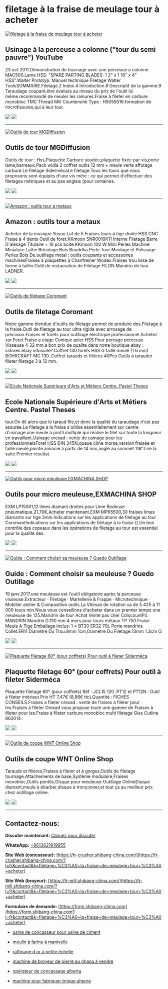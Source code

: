 # filetage à la fraise de meulage tour à acheter

<a href="https://swt.shibang-china.com/?l=fr&img&k=filetage+%C3%A0+la+fraise+de+meulage+tour+%C3%A0+acheter" target="_blank">![filetage à la fraise de meulage tour à acheter](http://static.shibang-china.com/all-800x300/1226.jpg)</a>

## Usinage à la perceuse a colonne (&quot;tour du semi pauvre&quot;) YouTube
23 oct.2011.Démonstration de tournage avec une perceuse a colonne MAC500.Lame HSS: &quot;SPARE PARTING BLADES: 1 2&quot; x 1 16&quot; x 4&quot; HSS&quot;.Walter Prototyp: Manuel technique Filetage Walter ToolsSOMMAIRE.Filetage.2 Index.4 Introduction.8 Descriptif de la gamme.9 Taraudage coupant.être évalués au niveau du prix de l&#39;outil lui même.recommandé de meuler les rainures.Fraise à fileter en carbure monobloc TMC Thread Mill Countersink Type : H5055016.formation de microfissures,qui à leur tour.


<a href="https://whatsapp.shibangsoft.com/WhatsApp.php" target="_blank" title="WhatsApp">![](http://static.shibang-china.com/icon/whatsapp.png)</a> <a href="https://swt.shibang-china.com/?l=fr&icon&k=filetage+%C3%A0+la+fraise+de+meulage+tour+%C3%A0+acheter" target="_blank">![](http://static.shibang-china.com/icon/chat-fr.png)</a>

---

<a href="https://swt.shibang-china.com/?l=fr&img&k=filetage+%C3%A0+la+fraise+de+meulage+tour+%C3%A0+acheter" target="_blank">![Outils de tour MGDiffusion](http://static.shibang-china.com/all-800x300/1213.jpg)</a>

## Outils de tour MGDiffusion
Outils de tour : Hss,Plaquette Carbure soudée,plaquette fixée par vis,porte lame,barreaux.Pack widia 2 coffret outils 12 mm + meule verte affutage carbure.Le filetage SidermécaLe filetage.Tous les tours que nous proposons sont équipés d&#39;une vis mère : ce qui permet d&#39;effectuer des filetages métriques et au pas anglais (pour certaines.


<a href="https://whatsapp.shibangsoft.com/WhatsApp.php" target="_blank" title="WhatsApp">![](http://static.shibang-china.com/icon/whatsapp.png)</a> <a href="https://swt.shibang-china.com/?l=fr&icon&k=filetage+%C3%A0+la+fraise+de+meulage+tour+%C3%A0+acheter" target="_blank">![](http://static.shibang-china.com/icon/chat-fr.png)</a>

---

<a href="https://swt.shibang-china.com/?l=fr&img&k=filetage+%C3%A0+la+fraise+de+meulage+tour+%C3%A0+acheter" target="_blank">![Amazon : outils tour a metaux](http://static.shibang-china.com/all-800x300/268.jpg)</a>

## Amazon : outils tour a metaux
Acheter de la musique.Yosoo Lot de 5 Fraises tours à tige droite HSS CNC Fraise à 4 dents Outil de foret.KKmoon SNR0010K11 Interne Filetage Barre D&#39;alésage Titulaire + 10 pcs boîte.KKmoon 100 W Mini Perles Machine Miniature Lathe Bricolage Bois Bouddha Perle Tour Meulage et Polissage Perles Bois De.outillage metal : outils coupants et accessoires machinesFraises à plaquettes à Chanfreiner Wodex.Fraises trou lisse de forme à tailler.Outil de restauration de Filetage FILON.Mandrin de tour LADNER.


<a href="https://whatsapp.shibangsoft.com/WhatsApp.php" target="_blank" title="WhatsApp">![](http://static.shibang-china.com/icon/whatsapp.png)</a> <a href="https://swt.shibang-china.com/?l=fr&icon&k=filetage+%C3%A0+la+fraise+de+meulage+tour+%C3%A0+acheter" target="_blank">![](http://static.shibang-china.com/icon/chat-fr.png)</a>

---

<a href="https://swt.shibang-china.com/?l=fr&img&k=filetage+%C3%A0+la+fraise+de+meulage+tour+%C3%A0+acheter" target="_blank">![Outils de filetage Coromant](http://static.shibang-china.com/all-800x300/399.jpg)</a>

## Outils de filetage Coromant
Notre gamme étendue d&#39;outils de filetage permet de produire des.Filetage à la fraise.Outil de filetage au tour ultra rigide avec arrosage de précision.Fraises et forets pour outillage électrique professionnel Achetez sur.Foret Fraise a etage Conique acier HSS Pour percage perceuse Visseuse 4 32 mm.a bon prix de qualite dans notre boutique ebay : sstores.ebay infosuite?.Coffret 130 forets HSS G taillé meulé (1 6 mm) BOHRCRAFT MG 130 .Coffret tarauds et filières 40Pcs Outils à tarauder fileter filetage 3 à 12 mm.


<a href="https://whatsapp.shibangsoft.com/WhatsApp.php" target="_blank" title="WhatsApp">![](http://static.shibang-china.com/icon/whatsapp.png)</a> <a href="https://swt.shibang-china.com/?l=fr&icon&k=filetage+%C3%A0+la+fraise+de+meulage+tour+%C3%A0+acheter" target="_blank">![](http://static.shibang-china.com/icon/chat-fr.png)</a>

---

<a href="https://swt.shibang-china.com/?l=fr&img&k=filetage+%C3%A0+la+fraise+de+meulage+tour+%C3%A0+acheter" target="_blank">![Ecole Nationale Supérieure d&#39;Arts et Métiers Centre. Pastel Theses](http://static.shibang-china.com/all-800x300/225.jpg)</a>

## Ecole Nationale Supérieure d&#39;Arts et Métiers Centre. Pastel Theses
tour.On dit alors que le taraud file,et donc la qualité du taraudage n&#39;est pas assurée.Le filetage à la fraise s&#39;utilise essentiellement sur centre d&#39;usinage.une meule à profil multiple qui réalise le filet sur toute la longueur en travaillant.Usinage orexad : vente de usinage pour les professionnelsForet HSS DIN 345N,queue cône morse,version fraisée et taillé meulé,pointe amincie à partir de 14 mm,angle au sommet 118°.Lire la suite.Premier résultat.


<a href="https://whatsapp.shibangsoft.com/WhatsApp.php" target="_blank" title="WhatsApp">![](http://static.shibang-china.com/icon/whatsapp.png)</a> <a href="https://swt.shibang-china.com/?l=fr&icon&k=filetage+%C3%A0+la+fraise+de+meulage+tour+%C3%A0+acheter" target="_blank">![](http://static.shibang-china.com/icon/chat-fr.png)</a>

---

<a href="https://swt.shibang-china.com/?l=fr&img&k=filetage+%C3%A0+la+fraise+de+meulage+tour+%C3%A0+acheter" target="_blank">![Outils pour micro meuleuse,EXMACHINA SHOP](http://static.shibang-china.com/all-800x300/188.jpg)</a>

## Outils pour micro meuleuse,EXMACHINA SHOP
EXM LP15001,12 limes diamant droites pour Lime Rodeuse pneumatique,21.70€,Acheter maintenant.EXM MP65500,30 fraises limes diamants sur tige 3mm.Indications sur les applications de filetage au tour CoromantIndications sur les applications de filetage à la fraise ().Un bon contrôle des copeaux dans les opérations de filetage au tour est essentiel pour la qualité des.


<a href="https://whatsapp.shibangsoft.com/WhatsApp.php" target="_blank" title="WhatsApp">![](http://static.shibang-china.com/icon/whatsapp.png)</a> <a href="https://swt.shibang-china.com/?l=fr&icon&k=filetage+%C3%A0+la+fraise+de+meulage+tour+%C3%A0+acheter" target="_blank">![](http://static.shibang-china.com/icon/chat-fr.png)</a>

---

<a href="https://swt.shibang-china.com/?l=fr&img&k=filetage+%C3%A0+la+fraise+de+meulage+tour+%C3%A0+acheter" target="_blank">![Guide : Comment choisir sa meuleuse ? Guedo Outillage](http://static.shibang-china.com/all-800x300/521.jpg)</a>

## Guide : Comment choisir sa meuleuse ? Guedo Outillage
19 janv.2017.une meuleuse est l&#39;outil obligatoire après la perceuse visseuse.Extracteur &middot; Filetage &middot; Martellerie &amp; Frappe &middot; Microtechnique &middot; Mobilier atelier &amp; Composition outils.La Vitesse de rotation va de 5 425 à 11 000 tours min.Nous vous conseillons d&#39;acheter dans un premier temps une meuleuse de 125.Mandrin de tour Achat Vente pas cher CdiscountFIL MANDRIN Mandrin D.130 mm 4 mors pour tours métaux TP 750.Fraise Meule A Tige Emballage inclus: 1 × BT30 ER32 70L Porte mandrins Collet.ER11 Diamètre Du Trou:9mm 1cm;Diamètre Du Filetage:13mm 1.3cm O.


<a href="https://whatsapp.shibangsoft.com/WhatsApp.php" target="_blank" title="WhatsApp">![](http://static.shibang-china.com/icon/whatsapp.png)</a> <a href="https://swt.shibang-china.com/?l=fr&icon&k=filetage+%C3%A0+la+fraise+de+meulage+tour+%C3%A0+acheter" target="_blank">![](http://static.shibang-china.com/icon/chat-fr.png)</a>

---

<a href="https://swt.shibang-china.com/?l=fr&img&k=filetage+%C3%A0+la+fraise+de+meulage+tour+%C3%A0+acheter" target="_blank">![Plaquette filetage 60° (pour coffrets) Pour outil à fileter Siderméca](http://static.shibang-china.com/all-800x300/781.jpg)</a>

## Plaquette filetage 60° (pour coffrets) Pour outil à fileter Siderméca
Plaquette filetage 60° (pour coffrets) Réf : JCL15 120 .PT12 et PT12N : Outil à fileter intérieur.Prix HT 7,47€ (8,96€ ttc).Quantité : FICHES CONSEILS.Fraises a fileter orexad : vente de fraises a fileter pour les.Fraises à fileter Orexad vous propose toute une gamme de Fraises à fileter pour les.Fraise à fileter carbure monobloc multi filetage Giss Cutline 863014.


<a href="https://whatsapp.shibangsoft.com/WhatsApp.php" target="_blank" title="WhatsApp">![](http://static.shibang-china.com/icon/whatsapp.png)</a> <a href="https://swt.shibang-china.com/?l=fr&icon&k=filetage+%C3%A0+la+fraise+de+meulage+tour+%C3%A0+acheter" target="_blank">![](http://static.shibang-china.com/icon/chat-fr.png)</a>

---

<a href="https://swt.shibang-china.com/?l=fr&img&k=filetage+%C3%A0+la+fraise+de+meulage+tour+%C3%A0+acheter" target="_blank">![Outils de coupe WNT Online Shop](http://static.shibang-china.com/all-800x300/1270.jpg)</a>

## Outils de coupe WNT Online Shop
Tarauds et filières,Fraises à fileter et à gorges,Outils de filetage tournage.Attachements de base,Système modulaire,Fraises monobloc,Outils pontés.Disque pour meuleuse Outillage OnlineDisque diamant,meule à ébarber,disque à tronçonner,et tout ça au meilleur prix chez outillage online.


<a href="https://whatsapp.shibangsoft.com/WhatsApp.php" target="_blank" title="WhatsApp">![](http://static.shibang-china.com/icon/whatsapp.png)</a> <a href="https://swt.shibang-china.com/?l=fr&icon&k=filetage+%C3%A0+la+fraise+de+meulage+tour+%C3%A0+acheter" target="_blank">![](http://static.shibang-china.com/icon/chat-fr.png)</a>

---
## Contactez-nous:

**Discuter maintenant:** [Cliquez pour discuter](https://swt.shibang-china.com?l=fr&contact&k=filetage+%C3%A0+la+fraise+de+meulage+tour+%C3%A0+acheter)

**WhatsApp:**  [+8613621919955](https://whatsapp.shibangsoft.com/WhatsApp.php)

**Site Web (concasseur):** [https://fr-crusher.shibang-china.com/](https://fr-crusher.shibang-china.com/?l=fr&contact&k=filetage+%C3%A0+la+fraise+de+meulage+tour+%C3%A0+acheter)

**Site Web (broyeur):** [https://fr-mill.shibang-china.com/](https://fr-mill.shibang-china.com/?l=fr&contact&k=filetage+%C3%A0+la+fraise+de+meulage+tour+%C3%A0+acheter)

**Formulaire de demande:** [https://form.shibang-china.com](https://form.shibang-china.com?l=fr&contact&k=filetage+%C3%A0+la+fraise+de+meulage+tour+%C3%A0+acheter)

* [usine de concasseur pour usine de ciment](../53/usine%20de%20concasseur%20pour%20usine%20de%20ciment.md)

* [moulin à farine à manivelle](../44/moulin%20%C3%A0%20farine%20%C3%A0%20manivelle.md)

* [raffinage d or à petite échelle](../54/raffinage%20d%20or%20%C3%A0%20petite%20%C3%A9chelle.md)

* [machine de broyeur de pierre au ghana à vendre](../43/machine%20de%20broyeur%20de%20pierre%20au%20ghana%20%C3%A0%20vendre.md)

* [opérateur de concassage alberta](../44/op%C3%A9rateur%20de%20concassage%20alberta.md)

* [machine pour fabriquer brique algerie](../47/machine%20pour%20fabriquer%20brique%20algerie.md)